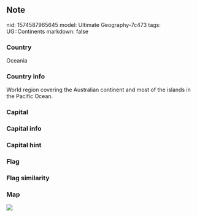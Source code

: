 ## Note
nid: 1574587965645
model: Ultimate Geography-7c473
tags: UG::Continents
markdown: false

### Country
Oceania

### Country info
World region covering the Australian continent and most of the islands in the Pacific Ocean.

### Capital


### Capital info


### Capital hint


### Flag


### Flag similarity


### Map
<img src="ug-map-oceania-nobox.png">
